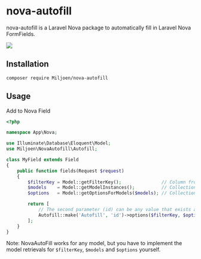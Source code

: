 # nova-autofill
nova-autofill is a Laravel Nova package to automatically fill in Laravel Nova FormFields.

![](https://im4.ezgif.com/tmp/ezgif-4-d2a8e0073df9.gif)

## Installation

```
composer require Miljoen/nova-autofill
```

## Usage

Add to Nova Field

```php
<?php

namespace App\Nova;

use Illuminate\Database\Eloquent\Model;
use Miljoen\NovaAutofill\Autofill;

class MyField extends Field
{
    public function fields(Request $request)
    {
        $filterKey = Model::getFilterKey();               // Column from which to filter the selected model, e.g. "email"
        $models    = Model::getModelInstances();          // Collection of instances of a Model (These can be mocked)
        $options   = Model::getOptionsForModels($models); // Collection of strings that represent each model

        return [
            // The second parameter (id) can be any value that exists as a column on the model.
            Autofill::make('Autofill', 'id')->options($filterKey, $options, $models);
        ];
    }
}
```

Note: NovaAutoFill works for any model, but you have to implement the model retrievals for `$filterKey`, `$models` and `$options` yourself.
